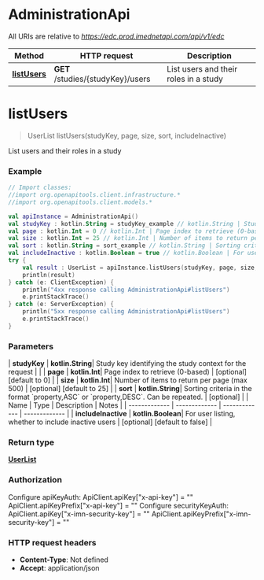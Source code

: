 # AdministrationApi

All URIs are relative to *https://edc.prod.imednetapi.com/api/v1/edc*

| Method | HTTP request | Description |
| ------------- | ------------- | ------------- |
| [**listUsers**](AdministrationApi.md#listUsers) | **GET** /studies/{studyKey}/users | List users and their roles in a study |


<a id="listUsers"></a>
# **listUsers**
> UserList listUsers(studyKey, page, size, sort, includeInactive)

List users and their roles in a study

### Example
```kotlin
// Import classes:
//import org.openapitools.client.infrastructure.*
//import org.openapitools.client.models.*

val apiInstance = AdministrationApi()
val studyKey : kotlin.String = studyKey_example // kotlin.String | Study key identifying the study context for the request
val page : kotlin.Int = 0 // kotlin.Int | Page index to retrieve (0-based)
val size : kotlin.Int = 25 // kotlin.Int | Number of items to return per page (max 500)
val sort : kotlin.String = sort_example // kotlin.String | Sorting criteria in the format `property,ASC` or `property,DESC`. Can be repeated.
val includeInactive : kotlin.Boolean = true // kotlin.Boolean | For user listing, whether to include inactive users
try {
    val result : UserList = apiInstance.listUsers(studyKey, page, size, sort, includeInactive)
    println(result)
} catch (e: ClientException) {
    println("4xx response calling AdministrationApi#listUsers")
    e.printStackTrace()
} catch (e: ServerException) {
    println("5xx response calling AdministrationApi#listUsers")
    e.printStackTrace()
}
```

### Parameters
| **studyKey** | **kotlin.String**| Study key identifying the study context for the request | |
| **page** | **kotlin.Int**| Page index to retrieve (0-based) | [optional] [default to 0] |
| **size** | **kotlin.Int**| Number of items to return per page (max 500) | [optional] [default to 25] |
| **sort** | **kotlin.String**| Sorting criteria in the format &#x60;property,ASC&#x60; or &#x60;property,DESC&#x60;. Can be repeated. | [optional] |
| Name | Type | Description  | Notes |
| ------------- | ------------- | ------------- | ------------- |
| **includeInactive** | **kotlin.Boolean**| For user listing, whether to include inactive users | [optional] [default to false] |

### Return type

[**UserList**](UserList.md)

### Authorization


Configure apiKeyAuth:
    ApiClient.apiKey["x-api-key"] = ""
    ApiClient.apiKeyPrefix["x-api-key"] = ""
Configure securityKeyAuth:
    ApiClient.apiKey["x-imn-security-key"] = ""
    ApiClient.apiKeyPrefix["x-imn-security-key"] = ""

### HTTP request headers

 - **Content-Type**: Not defined
 - **Accept**: application/json

